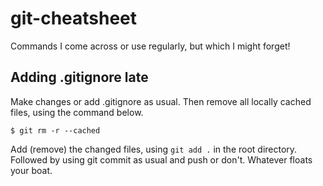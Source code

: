 # git-cheatsheet
Commands I come across or use regularly, but which I might forget!

## Adding .gitignore late ##

Make changes or add .gitignore as usual. Then remove all locally cached files, using the command below.

```
$ git rm -r --cached
```

Add (remove) the changed files, using `git add .` in the root directory. Followed by using git commit as usual and push or don't. Whatever floats your boat.
